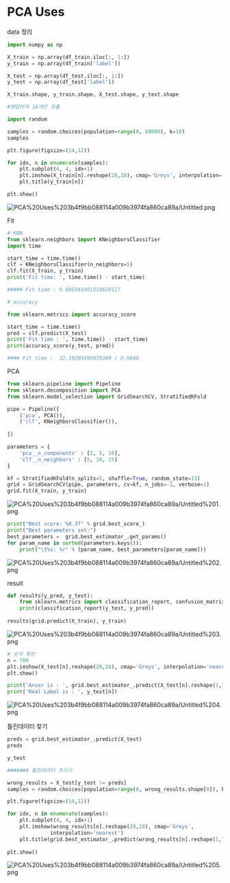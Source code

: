 # PCA Uses

data 정리

```python
import numpy as np

X_train = np.array(df_train.iloc[:, 1:])
y_train = np.array(df_train['label'])

X_test = np.array(df_test.iloc[:, 1:])
y_test = np.array(df_test['label'])

X_train.shape, y_train.shape, X_test.shape, y_test.shape
```

```python
#랜덤하게 16개만 추출

import random

samples = random.choices(population=range(0, 60000), k=16)
samples
```

```python
plt.figure(figsize=(14,12))

for idx, n in enumerate(samples):
    plt.subplot(4, 4, idx+1)
    plt.imshow(X_train[n].reshape(28,28), cmap='Greys', interpolation='nearest')
    plt.title(y_train[n])

plt.show()
```

![PCA%20Uses%203b4f9bb088114a009b3974fa860ca89a/Untitled.png](PCA%20Uses%203b4f9bb088114a009b3974fa860ca89a/Untitled.png)

Fit

```python
# KNN
from sklearn.neighbors import KNeighborsClassifier
import time

start_time = time.time()
clf = KNeighborsClassifier(n_neighbors=5)
clf.fit(X_train, y_train)
print('Fit time: ', time.time() - start_time)

##### Fit time : 0.009341001510620117
```

```python
# accuracy

from sklearn.metrics import accuracy_score

start_time = time.time()
pred = clf.predict(X_test)
print('Fit time : ', time.time() - start_time)
print(accuracy_score(y_test, pred))

#### Fit time :  32.19203495979309 / 0.9688
```

PCA

```python
from sklearn.pipeline import Pipeline
from sklearn.decomposition import PCA
from sklearn.model_selection import GridSearchCV, StratifiedKFold

pipe = Pipeline([
    ('pca', PCA()),
    ('clf', KNeighborsClassifier()),
    
])

parameters = {
    'pca__n_components' : [2, 5, 10],
    'clf__n_neighbors' : [5, 10, 15]
}

kf = StratifiedKFold(n_splits=5, shuffle=True, random_state=13)
grid = GridSearchCV(pipe, parameters, cv=kf, n_jobs=-1, verbose=1)
grid.fit(X_train, y_train)
```

![PCA%20Uses%203b4f9bb088114a009b3974fa860ca89a/Untitled%201.png](PCA%20Uses%203b4f9bb088114a009b3974fa860ca89a/Untitled%201.png)

```python
print("Best score: %0.3f" % grid.best_score_)
print("Best parameters set:")
best_parameters =  grid.best_estimator_.get_params()
for param_name in sorted(parameters.keys()):
    print("\t%s: %r" % (param_name, best_parameters[param_name]))
```

![PCA%20Uses%203b4f9bb088114a009b3974fa860ca89a/Untitled%202.png](PCA%20Uses%203b4f9bb088114a009b3974fa860ca89a/Untitled%202.png)

result

```python
def results(y_pred, y_test):
    from sklearn.metrics import classification_report, confusion_matrix
    print(classification_report(y_test, y_pred))
    
results(grid.predict(X_train), y_train)
```

![PCA%20Uses%203b4f9bb088114a009b3974fa860ca89a/Untitled%203.png](PCA%20Uses%203b4f9bb088114a009b3974fa860ca89a/Untitled%203.png)

```python
# 숫자 확인
n = 700
plt.imshow(X_test[n].reshape(28,28), cmap='Greys', interpolation='nearest')
plt.show()

print('Anser is : ', grid.best_estimator_.predict(X_test[n].reshape(1,784)))
print('Real Label is : ', y_test[n])
```

![PCA%20Uses%203b4f9bb088114a009b3974fa860ca89a/Untitled%204.png](PCA%20Uses%203b4f9bb088114a009b3974fa860ca89a/Untitled%204.png)

틀린데이터 찾기

```python
preds = grid.best_estimator_.predict(X_test)
preds

y_test

####### 틀린데이터 추리기

wrong_results = X_test[y_test != preds]
samples = random.choices(population=range(0, wrong_results.shape[0]), k=16)

plt.figure(figsize=(14,12))

for idx, n in enumerate(samples):
    plt.subplot(4, 4, idx+1)
    plt.imshow(wrong_results[n].reshape(28,28), cmap='Greys',
              interpolation='nearest')
    plt.title(grid.best_estimator_.predict(wrong_results[n].reshape(1,784))[0])
    
plt.show()
```

![PCA%20Uses%203b4f9bb088114a009b3974fa860ca89a/Untitled%205.png](PCA%20Uses%203b4f9bb088114a009b3974fa860ca89a/Untitled%205.png)